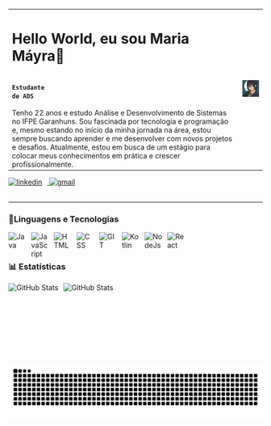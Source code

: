 |                                                                                                                                                                                                                                                                                                                                                                                                     |                                                                 |
|-----------------------------------------------------------------------------------------------------------------------------------------------------------------------------------------------------------------------------------------------------------------------------------------------------------------------------------------------------------------------------------------------------|-----------------------------------------------------------------|
| <h1>Hello World, eu sou Maria Máyra💛</h1> <br> <b><code>Estudante de ADS</code></b> <br><br> Tenho 22 anos e estudo Análise e Desenvolvimento de Sistemas no IFPE Garanhuns. Sou fascinada por tecnologia e programação e, mesmo estando no início da minha jornada na área, estou sempre buscando aprender e me desenvolver com novos projetos e desafios. Atualmente, estou em busca de um estágio para colocar meus conhecimentos em prática e crescer profissionalmente. | <img src="/meu-gif.gif" alt="GIF" width="250"/> |


<div>
    <a href="https://www.linkedin.com/in/m%C3%A1yra-andrade-b77961231/">
        <img
            alt="linkedin"
            title="LinkedIn"
            width="35px"
            style="padding-right:10px"
            src="https://cdn.jsdelivr.net/gh/devicons/devicon@latest/icons/linkedin/linkedin-original.svg"
        />
    </a>
    <a href="mailto:mayraandrade191102@gmail.com">
        <img
            alt="gmail"
            title="Gmail"
            width="35px"
            style="padding-right:10px"
            src="https://img.icons8.com/?size=100&id=P7UIlhbpWzZm&format=png&color=000000"
        />
    </a>
</div>

<br/>



---
### 🤖Linguagens e Tecnologias 
<div>
    <img
    align="left"
    alt="Java"
    title="Java"
    width="35px"
    style="padding-right:10px"
    src="https://cdn.jsdelivr.net/gh/devicons/devicon@latest/icons/java/java-original.svg" 
 />
    <img 
    align="left"
    alt="JavaScript"
    title="JavaScript"
    width="35px"
    style="padding-right:10px"
    src="https://cdn.jsdelivr.net/gh/devicons/devicon@latest/icons/javascript/javascript-original.svg"
/>
    <img 
    align="left"
    alt="HTML"
    title="HTML"
    width="35px"
    style="padding-right:10px"
    src="https://cdn.jsdelivr.net/gh/devicons/devicon@latest/icons/html5/html5-original.svg"
/>
    <img 
    align="left"
    alt="CSS"
    title="CSS"
    width="35px"
    style="padding-right:10px"
    src="https://cdn.jsdelivr.net/gh/devicons/devicon@latest/icons/css3/css3-original.svg"
/>
    <img 
    align="left"
    alt="GIT"
    title="GIT"
    width="35px"
    style="padding-right:10px"
    src="https://cdn.jsdelivr.net/gh/devicons/devicon@latest/icons/git/git-original.svg" />

<img 
    align="left"
    alt="Kotlin"
    title="Kotlin"
    width="35px"
    style="padding-right:10px"
    src="https://cdn.jsdelivr.net/gh/devicons/devicon@latest/icons/kotlin/kotlin-original.svg" />
    <img 
    align="left"
    alt="NodeJs"
    title="Node.js"
    width="35px"
    style="padding-right:10px"
    src="https://cdn.jsdelivr.net/gh/devicons/devicon@latest/icons/nodejs/nodejs-original.svg" />
<img 
    align="left"
    alt="React"
    title="React"
    width="35px"
    style="padding-right:10px"
    src="https://cdn.jsdelivr.net/gh/devicons/devicon@latest/icons/react/react-original.svg" 
/>
</div>
<br/>
<br/>


### 📊 Estatísticas

<p>
  <img 
    align="left" 
    alt="GitHub Stats" 
    height="160" 
    style="padding-right: 10px;" 
    src="https://github-readme-stats.vercel.app/api?username=mayx2&show_icons=true&theme=gruvbox&include_all_commits=true&locale=pt-br" 
  />

<img 
      align="left" 
      alt="GitHub Stats" 
      height="160" 
      src="https://github-readme-stats.vercel.app/api/top-langs/?username=mayx2&theme=gruvbox&layout=compact&custom_title=Tecnologias&langs_count=9" 
  />

</p>
</br>
<picture>
  <source media="(prefers-color-scheme: dark)" srcset="https://raw.githubusercontent.com/mayx2/mayx2/output/github-contribution-grid-snake-dark.svg">
  <source media="(prefers-color-scheme: light)" srcset="https://raw.githubusercontent.com/mayx2/mayx2/output/github-contribution-grid-snake.svg">
  <img alt="github contribution grid snake animation" src="https://raw.githubusercontent.com/mayx2/mayx2/output/github-contribution-grid-snake.svg">
</picture>

          

